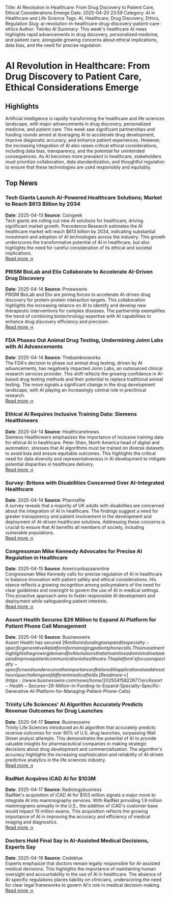 Title: AI Revolution in Healthcare: From Drug Discovery to Patient Care, Ethical Considerations Emerge
Date: 2025-04-20 23:59
Category: AI in Healthcare and Life Science
Tags: AI, Healthcare, Drug Discovery, Ethics, Regulation
Slug: ai-revolution-in-healthcare-drug-discovery-patient-care-ethics
Author: Twinko AI
Summary: This week's healthcare AI news highlights rapid advancements in drug discovery, personalized medicine, and patient care, alongside growing concerns about ethical implications, data bias, and the need for precise regulation.

# AI Revolution in Healthcare: From Drug Discovery to Patient Care, Ethical Considerations Emerge

## Highlights

Artificial intelligence is rapidly transforming the healthcare and life sciences landscape, with major advancements in drug discovery, personalized medicine, and patient care. This week saw significant partnerships and funding rounds aimed at leveraging AI to accelerate drug development, improve diagnostic accuracy, and enhance patient experiences. However, the increasing integration of AI also raises critical ethical considerations, including data bias, transparency, and the potential for unintended consequences. As AI becomes more prevalent in healthcare, stakeholders must prioritize collaboration, data standardization, and thoughtful regulation to ensure that these technologies are used responsibly and equitably.

## Top News

### Tech Giants Launch AI-Powered Healthcare Solutions; Market to Reach $613 Billion by 2034

**Date**: 2025-04-13  **Source**: Coingeek  
Tech giants are rolling out new AI solutions for healthcare, driving significant market growth. Precedence Research estimates the AI healthcare market will reach $613 billion by 2034, indicating substantial investment and adoption of AI technologies across the industry. This growth underscores the transformative potential of AI in healthcare, but also highlights the need for careful consideration of its ethical and societal implications.  
[Read more →](https://coingeek.com/tech-giants-to-launch-ai-powered-solutions-for-healthcare/)

### PRISM BioLab and Elix Collaborate to Accelerate AI-Driven Drug Discovery

**Date**: 2025-04-14  **Source**: Prnewswire  
PRISM BioLab and Elix are joining forces to accelerate AI-driven drug discovery for protein-protein interaction targets. This collaboration highlights the increasing reliance on AI to identify and develop new therapeutic interventions for complex diseases. The partnership exemplifies the trend of combining biotechnology expertise with AI capabilities to enhance drug discovery efficiency and precision.  
[Read more →](https://www.prnewswire.com/news-releases/prism-biolab-and-elix-join-forces-to-accelerate-ai-driven-drug-discovery-for-protein-protein-interaction-targets-302426497.html)

### FDA Phases Out Animal Drug Testing, Undermining Joinn Labs with AI Advancements

**Date**: 2025-04-14  **Source**: Thebambooworks  
The FDA's decision to phase out animal drug testing, driven by AI advancements, has negatively impacted Joinn Labs, an outsourced clinical research services provider. This shift reflects the growing confidence in AI-based drug testing methods and their potential to replace traditional animal testing. The move signals a significant change in the drug development landscape, with AI playing an increasingly central role in preclinical research.  
[Read more →](https://thebambooworks.com/joinn-labs-undermined-by-ai-as-fda-phases-out-animal-drug-testing/)

### Ethical AI Requires Inclusive Training Data: Siemens Healthineers

**Date**: 2025-04-14  **Source**: Healthcareitnews  
Siemens Healthineers emphasizes the importance of inclusive training data for ethical AI in healthcare. Peter Shen, North America head of digital and automation, stresses that AI algorithms must be trained on diverse datasets to avoid bias and ensure equitable outcomes. This highlights the critical need for data diversity and representativeness in AI development to mitigate potential disparities in healthcare delivery.  
[Read more →](https://www.healthcareitnews.com/video/ethical-ai-needs-inclusive-training-data)

### Survey: Britons with Disabilities Concerned Over AI-Integrated Healthcare

**Date**: 2025-04-14  **Source**: Pharmafile  
A survey reveals that a majority of UK adults with disabilities are concerned about the integration of AI in healthcare. The findings suggest a need for greater transparency and patient involvement in the development and deployment of AI-driven healthcare solutions. Addressing these concerns is crucial to ensure that AI benefits all members of society, including vulnerable populations.  
[Read more →](https://pharmafile.com/news/survey-suggests-britons-with-a-disability-are-concerned-over-ai-integrated-healthcare/)

### Congressman Mike Kennedy Advocates for Precise AI Regulation in Healthcare

**Date**: 2025-04-15  **Source**: Americanbazaaronline  
Congressman Mike Kennedy calls for precise regulation of AI in healthcare to balance innovation with patient safety and ethical considerations. His stance reflects a growing recognition among policymakers of the need for clear guidelines and oversight to govern the use of AI in medical settings. This proactive approach aims to foster responsible AI development and deployment while safeguarding patient interests.  
[Read more →](https://americanbazaaronline.com/2025/04/15/congressman-mike-kennedy-ai-can-transform-healthcare-but-regulation-must-be-precise-461775/)

### Assort Health Secures $26 Million to Expand AI Platform for Patient Phone Call Management

**Date**: 2025-04-16  **Source**: Businesswire  
Assort Health has secured $26 million in funding to expand its specialty-specific generative AI platform for managing patient phone calls. This investment highlights the growing demand for AI solutions that streamline administrative tasks and improve patient communication in healthcare. The platform's focus on specialty-specific needs underscores the importance of tailored AI applications to address the unique challenges of different medical fields.  
[Read more →](https://www.businesswire.com/news/home/20250415822677/en/Assort-Health-Secures-$26-Million-in-Funding-to-Expand-Specialty-Specific-Generative-AI-Platform-for-Managing-Patient-Phone-Calls)

### Trinity Life Sciences’ AI Algorithm Accurately Predicts Revenue Outcomes for Drug Launches

**Date**: 2025-04-17  **Source**: Businesswire  
Trinity Life Sciences introduced an AI algorithm that accurately predicts revenue outcomes for over 90% of U.S. drug launches, surpassing Wall Street analyst attempts. This demonstrates the potential of AI to provide valuable insights for pharmaceutical companies in making strategic decisions about drug development and commercialization. The algorithm's accuracy highlights the increasing sophistication and reliability of AI-driven predictive analytics in the life sciences industry.  
[Read more →](https://www.businesswire.com/news/home/20250417902433/en/Trinity-Life-Sciences-AI-Algorithm-Accurately-Predicts-Revenue-Outcomes-for-Over-90-of-U.S.-Drug-Launches-Far-Exceeding-Wall-Street-Analyst-Attempts)

### RadNet Acquires iCAD AI for $103M

**Date**: 2025-04-17  **Source**: Radiologybusiness  
RadNet's acquisition of iCAD AI for $103 million signals a major move to integrate AI into mammography services. With RadNet providing 1.9 million mammograms annually in the U.S., the addition of iCAD's customer base would impact 10 million exams. This acquisition reflects the growing importance of AI in improving the accuracy and efficiency of medical imaging and diagnostics.  
[Read more →](https://radiologybusiness.com/topics/healthcare-management/mergers-and-acquisitions/radnet-leaders-discuss-rationale-behind-blockbuster-103m-icad-ai-acquisition)

### Doctors Hold Final Say in AI-Assisted Medical Decisions, Experts Say

**Date**: 2025-04-16  **Source**: Codeblue  
Experts emphasize that doctors remain legally responsible for AI-assisted medical decisions. This highlights the importance of maintaining human oversight and accountability in the use of AI in healthcare. The absence of AI-specific regulations places liability on clinicians, underscoring the need for clear legal frameworks to govern AI's role in medical decision-making.  
[Read more →](https://codeblue.galencentre.org/2025/04/16/doctors-hold-final-say-in-ai-assisted-medical-decisions-experts-say/)
